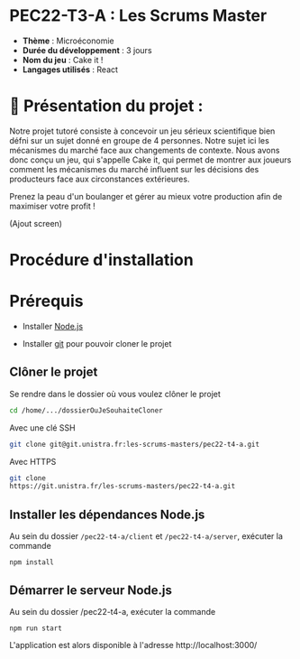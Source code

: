 # PEC22-T3-A : Les Scrums Master

- **Thème** : Microéconomie
- **Durée du développement** : 3 jours
- **Nom du jeu** : Cake it !
- **Langages utilisés** : React

# 📃 Présentation du projet :

Notre projet tutoré consiste à concevoir un jeu sérieux scientifique bien défni sur un sujet donné en groupe de 4 personnes. Notre sujet ici les mécanismes du marché face aux changements de contexte. Nous avons donc conçu un jeu, qui s'appelle Cake it, qui permet de montrer aux joueurs comment les mécanismes du marché influent sur les décisions des producteurs face aux circonstances extérieures.

Prenez la peau d'un boulanger et gérer au mieux votre production afin de maximiser votre profit !

(Ajout screen)

# Procédure d'installation

# Prérequis

- Installer [Node.js](https://nodejs.org/en/download/)

- Installer [git](https://git-scm.com/downloads) pour pouvoir cloner le projet

## Clôner le projet

Se rendre dans le dossier où vous voulez clôner le projet

```bash
cd /home/.../dossierOuJeSouhaiteCloner
```

Avec une clé SSH

```bash
git clone git@git.unistra.fr:les-scrums-masters/pec22-t4-a.git
```

Avec HTTPS

```bash
git clone
https://git.unistra.fr/les-scrums-masters/pec22-t4-a.git
```

## Installer les dépendances Node.js

Au sein du dossier `/pec22-t4-a/client` et `/pec22-t4-a/server`, exécuter la commande

```
npm install
```

## Démarrer le serveur Node.js

Au sein du dossier /pec22-t4-a, exécuter la commande

```
npm run start
```

L'application est alors disponible à l'adresse http://localhost:3000/
